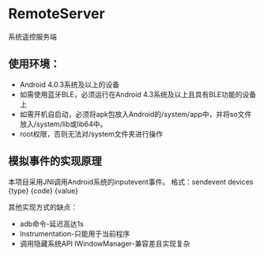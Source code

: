 # RemoteServer
系统遥控服务端

使用环境：
-----

 - Android 4.0.3系统及以上的设备
 - 如需使用蓝牙BLE，必须运行在Android 4.3系统及以上且具有BLE功能的设备上
 - 如需开机自启动，必须将apk包放入Android的/system/app中，并将so文件放入/system/lib或lib64中。
 - root权限，否则无法对/system文件夹进行操作

模拟事件的实现原理
----

本项目采用JNI调用Android系统的inputevent事件。
格式：sendevent devices {type} {code} {value}

其他实现方式的缺点：

 - adb命令-延迟高达1s
 - Instrumentation-只能用于当前程序
 - 调用隐藏系统API IWindowManager-兼容差且实现复杂

